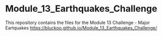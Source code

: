 # Module_13_Earthquakes_Challenge
This repository contains the files for the Module 13 Challenge - Major Eartquakes
https://bluckoo.github.io/Module_13_Earthquakes_Challenge/
